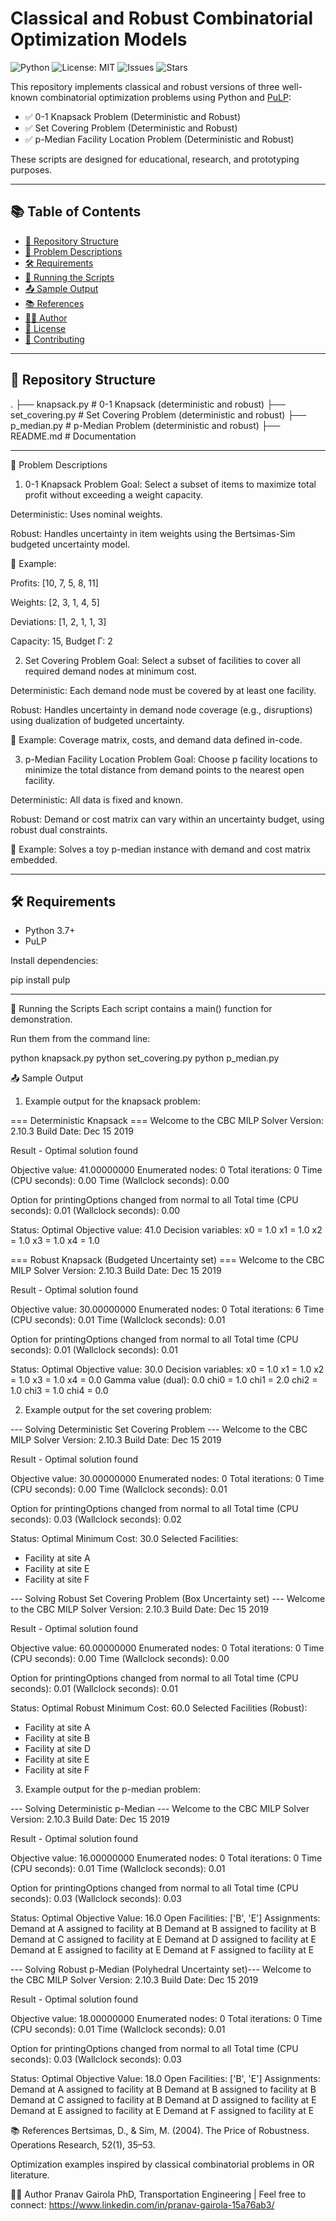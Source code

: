 # Classical and Robust Combinatorial Optimization Models

![Python](https://img.shields.io/badge/python-3.7%2B-blue)
![License: MIT](https://img.shields.io/badge/License-MIT-green.svg)
![Issues](https://img.shields.io/github/issues/Pranav-Gairola/Robust-optimization)
![Stars](https://img.shields.io/github/stars/Pranav-Gairola/Robust-optimization?style=social)

This repository implements classical and robust versions of three well-known combinatorial optimization problems using Python and [PuLP](https://coin-or.github.io/pulp/):

- ✅ 0-1 Knapsack Problem (Deterministic and Robust)
- ✅ Set Covering Problem (Deterministic and Robust)
- ✅ p-Median Facility Location Problem (Deterministic and Robust)

These scripts are designed for educational, research, and prototyping purposes.

---

## 📚 Table of Contents

- [📁 Repository Structure](#-repository-structure)
- [📌 Problem Descriptions](#-problem-descriptions)
- [🛠️ Requirements](#️-requirements)
- [🚀 Running the Scripts](#-running-the-scripts)
- [📤 Sample Output](#-sample-output)
- [📚 References](#-references)
- [🙋‍♂️ Author](#-author)
- [📄 License](#-license)
- [🤝 Contributing](#-contributing)

---

## 📁 Repository Structure

.
├── knapsack.py             # 0-1 Knapsack (deterministic and robust)
├── set_covering.py         # Set Covering Problem (deterministic and robust)
├── p_median.py             # p-Median Problem (deterministic and robust)
├── README.md               # Documentation

---

📌 Problem Descriptions
1. 0-1 Knapsack Problem
Goal: Select a subset of items to maximize total profit without exceeding a weight capacity.

Deterministic: Uses nominal weights.

Robust: Handles uncertainty in item weights using the Bertsimas-Sim budgeted uncertainty model.

🔢 Example:

Profits: [10, 7, 5, 8, 11]

Weights: [2, 3, 1, 4, 5]

Deviations: [1, 2, 1, 1, 3]

Capacity: 15, Budget Γ: 2

2. Set Covering Problem
Goal: Select a subset of facilities to cover all required demand nodes at minimum cost.

Deterministic: Each demand node must be covered by at least one facility.

Robust: Handles uncertainty in demand node coverage (e.g., disruptions) using dualization of budgeted uncertainty.

🧩 Example: Coverage matrix, costs, and demand data defined in-code.

3. p-Median Facility Location Problem
Goal: Choose p facility locations to minimize the total distance from demand points to the nearest open facility.

Deterministic: All data is fixed and known.

Robust: Demand or cost matrix can vary within an uncertainty budget, using robust dual constraints.

📍 Example: Solves a toy p-median instance with demand and cost matrix embedded.

---

## 🛠️ Requirements

- Python 3.7+
- PuLP

Install dependencies:

pip install pulp

---

🚀 Running the Scripts
Each script contains a main() function for demonstration.

Run them from the command line:

python knapsack.py
python set_covering.py
python p_median.py


📤 Sample Output
1. Example output for the knapsack problem:

=== Deterministic Knapsack ===
Welcome to the CBC MILP Solver 
Version: 2.10.3 
Build Date: Dec 15 2019 

Result - Optimal solution found

Objective value:                41.00000000
Enumerated nodes:               0
Total iterations:               0
Time (CPU seconds):             0.00
Time (Wallclock seconds):       0.00

Option for printingOptions changed from normal to all
Total time (CPU seconds):       0.01   (Wallclock seconds):       0.00

Status: Optimal
Objective value: 41.0
Decision variables:
x0 = 1.0
x1 = 1.0
x2 = 1.0
x3 = 1.0
x4 = 1.0

=== Robust Knapsack (Budgeted Uncertainty set) ===
Welcome to the CBC MILP Solver 
Version: 2.10.3 
Build Date: Dec 15 2019 

Result - Optimal solution found

Objective value:                30.00000000
Enumerated nodes:               0
Total iterations:               6
Time (CPU seconds):             0.01
Time (Wallclock seconds):       0.01

Option for printingOptions changed from normal to all
Total time (CPU seconds):       0.01   (Wallclock seconds):       0.01

Status: Optimal
Objective value: 30.0
Decision variables:
x0 = 1.0
x1 = 1.0
x2 = 1.0
x3 = 1.0
x4 = 0.0
Gamma value (dual): 0.0
chi0 = 1.0
chi1 = 2.0
chi2 = 1.0
chi3 = 1.0
chi4 = 0.0

2. Example output for the set covering problem:
   
--- Solving Deterministic Set Covering Problem ---
Welcome to the CBC MILP Solver 
Version: 2.10.3 
Build Date: Dec 15 2019 

Result - Optimal solution found

Objective value:                30.00000000
Enumerated nodes:               0
Total iterations:               0
Time (CPU seconds):             0.00
Time (Wallclock seconds):       0.01

Option for printingOptions changed from normal to all
Total time (CPU seconds):       0.03   (Wallclock seconds):       0.02

Status: Optimal
Minimum Cost: 30.0
Selected Facilities:
 - Facility at site A
 - Facility at site E
 - Facility at site F

--- Solving Robust Set Covering Problem (Box Uncertainty set) ---
Welcome to the CBC MILP Solver 
Version: 2.10.3 
Build Date: Dec 15 2019 

Result - Optimal solution found

Objective value:                60.00000000
Enumerated nodes:               0
Total iterations:               0
Time (CPU seconds):             0.00
Time (Wallclock seconds):       0.00

Option for printingOptions changed from normal to all
Total time (CPU seconds):       0.01   (Wallclock seconds):       0.01

Status: Optimal
Robust Minimum Cost: 60.0
Selected Facilities (Robust):
 - Facility at site A
 - Facility at site B
 - Facility at site D
 - Facility at site E
 - Facility at site F


3. Example output for the p-median problem:
   
--- Solving Deterministic p-Median ---
Welcome to the CBC MILP Solver 
Version: 2.10.3 
Build Date: Dec 15 2019 

Result - Optimal solution found

Objective value:                16.00000000
Enumerated nodes:               0
Total iterations:               0
Time (CPU seconds):             0.01
Time (Wallclock seconds):       0.01

Option for printingOptions changed from normal to all
Total time (CPU seconds):       0.03   (Wallclock seconds):       0.03

Status: Optimal
Objective Value: 16.0
Open Facilities: ['B', 'E']
Assignments:
  Demand at A assigned to facility at B
  Demand at B assigned to facility at B
  Demand at C assigned to facility at E
  Demand at D assigned to facility at E
  Demand at E assigned to facility at E
  Demand at F assigned to facility at E

--- Solving Robust p-Median (Polyhedral Uncertainty set)---
Welcome to the CBC MILP Solver 
Version: 2.10.3 
Build Date: Dec 15 2019 

Result - Optimal solution found

Objective value:                18.00000000
Enumerated nodes:               0
Total iterations:               0
Time (CPU seconds):             0.01
Time (Wallclock seconds):       0.01

Option for printingOptions changed from normal to all
Total time (CPU seconds):       0.03   (Wallclock seconds):       0.03

Status: Optimal
Objective Value: 18.0
Open Facilities: ['B', 'E']
Assignments:
  Demand at A assigned to facility at B
  Demand at B assigned to facility at B
  Demand at C assigned to facility at B
  Demand at D assigned to facility at E
  Demand at E assigned to facility at E
  Demand at F assigned to facility at E


📚 References
Bertsimas, D., & Sim, M. (2004). The Price of Robustness. Operations Research, 52(1), 35–53.


Optimization examples inspired by classical combinatorial problems in OR literature.

🙋‍♂️ Author
Pranav Gairola
PhD, Transportation Engineering |
Feel free to connect: https://www.linkedin.com/in/pranav-gairola-15a76ab3/


